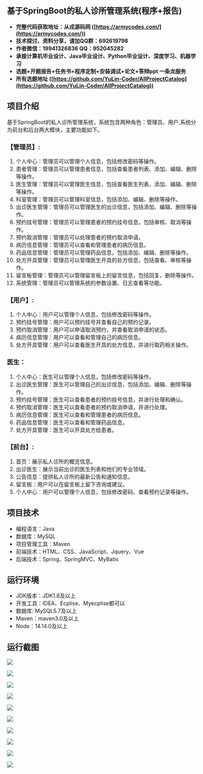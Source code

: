 ## 基于SpringBoot的私人诊所管理系统(程序+报告)

- <b>完整代码获取地址：从戎源码网 ([https://armycodes.com/](https://armycodes.com/))</b>
- <b>技术探讨、资料分享，请加QQ群：692619798</b> 
- <b>作者微信：19941326836  QQ：952045282</b> 
- <b>承接计算机毕业设计、Java毕业设计、Python毕业设计、深度学习、机器学习</b>
- <b>选题+开题报告+任务书+程序定制+安装调试+论文+答辩ppt 一条龙服务</b>
- <b>所有选题地址 ([https://github.com/YuLin-Coder/AllProjectCatalog](https://github.com/YuLin-Coder/AllProjectCatalog)) </b>

## 项目介绍
基于SpringBoot的私人诊所管理系统，系统包含两种角色：管理员、用户,系统分为前台和后台两大模块，主要功能如下。

### 【管理员】:
1. 个人中心：管理员可以管理个人信息，包括修改密码等操作。
2. 患者管理：管理员可以管理患者信息，包括查看患者列表、添加、编辑、删除等操作。
3. 医生管理：管理员可以管理医生信息，包括查看医生列表、添加、编辑、删除等操作。
4. 科室管理：管理员可以管理科室信息，包括添加、编辑、删除等操作。
5. 出诊医生管理：管理员可以管理医生的出诊信息，包括添加、编辑、删除等操作。
6. 预约挂号管理：管理员可以管理患者的预约挂号信息，包括审核、取消等操作。
7. 预约取消管理：管理员可以处理患者的预约取消申请。
8. 病历信息管理：管理员可以查看和管理患者的病历信息。
9. 药品信息管理：管理员可以管理药品信息，包括添加、编辑、删除等操作。
10. 处方开具管理：管理员可以管理医生开具的处方信息，包括查看、审核等操作。
11. 留言板管理：管理员可以管理留言板上的留言信息，包括回复、删除等操作。
12. 系统管理：管理员可以管理系统的参数设置、日志查看等功能。

### 【用户】:
1. 个人中心：用户可以管理个人信息，包括修改密码等操作。
2. 预约挂号管理：用户可以预约挂号并查看自己的预约记录。
3. 预约取消管理：用户可以申请取消预约，并查看取消申请的状态。
4. 病历信息管理：用户可以查看和管理自己的病历信息。
5. 处方开具管理：用户可以查看医生开具的处方信息，并进行取药相关操作。

### 医生：
1. 个人中心：医生可以管理个人信息，包括修改密码等操作。
2. 出诊医生管理：医生可以管理自己的出诊信息，包括添加、编辑、删除等操作。
3. 预约挂号管理：医生可以查看患者的预约挂号信息，并进行处理和确认。
4. 预约取消管理：医生可以查看患者的预约取消申请，并进行处理。
5. 病历信息管理：医生可以查看和管理患者的病历信息。
6. 药品信息管理：医生可以查看和管理药品信息。
7. 处方开具管理：医生可以开具处方给患者。

### 【前台】:
1. 首页：展示私人诊所的概览信息。
2. 出诊医生：展示当前出诊的医生列表和他们的专业领域。
3. 公告信息：提供私人诊所的最新公告和通知信息。
4. 留言板：用户可以在留言板上留下咨询或建议。
5. 个人中心：用户可以管理个人信息，包括修改密码、查看预约记录等操作。

## 项目技术
- 编程语言：Java
- 数据库：MySQL
- 项目管理工具：Maven
- 前端技术：HTML、CSS、JavaScript、Jquery、Vue
- 后端技术：Spring、SpringMVC、MyBatis

## 运行环境
- JDK版本：JDK1.8及以上
- 开发工具：IDEA、Ecplise、Myecplise都可以
- 数据库: MySQL5.7及以上
- Maven：maven3.0及以上
- Node：14.14.0及以上

## 运行截图
![](screenshot/1.png)

![](screenshot/2.png)

![](screenshot/3.png)

![](screenshot/4.png)

![](screenshot/5.png)

![](screenshot/6.png)

![](screenshot/7.png)

![](screenshot/8.png)

![](screenshot/9.png)

![](screenshot/10.png)
